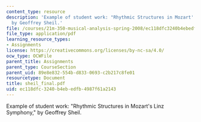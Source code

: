 ```yaml
---
content_type: resource
description: 'Example of student work: "Rhythmic Structures in Mozart''s Linz Symphony,"
  by Geoffrey Sheil.'
file: /courses/21m-350-musical-analysis-spring-2008/ec118dfc3240b4ebedfb4987f61a2143_sheil_final.pdf
file_type: application/pdf
learning_resource_types:
- Assignments
license: https://creativecommons.org/licenses/by-nc-sa/4.0/
ocw_type: OCWFile
parent_title: Assignments
parent_type: CourseSection
parent_uid: 89e8e832-554b-d833-0693-c2b217c8fe01
resourcetype: Document
title: sheil_final.pdf
uid: ec118dfc-3240-b4eb-edfb-4987f61a2143
---
```

Example of student work: "Rhythmic Structures in Mozart's Linz Symphony," by Geoffrey Sheil.